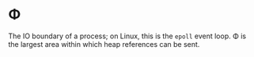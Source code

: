 # Φ
The IO boundary of a process; on Linux, this is the `epoll` event loop. Φ is the largest area within which heap references can be sent.
